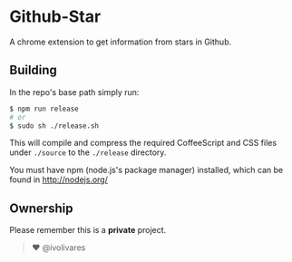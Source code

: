 # Github-Star
A chrome extension to get information from stars in Github.

## Building

In the repo's base path simply run:

```sh
$ npm run release
# or
$ sudo sh ./release.sh
```

This will compile and compress the required CoffeeScript and CSS files under `./source` to the `./release` directory.

You must have npm (node.js's package manager) installed, which can be found in http://nodejs.org/

## Ownership

Please remember this is a **private** project.

> :heart: @ivolivares
